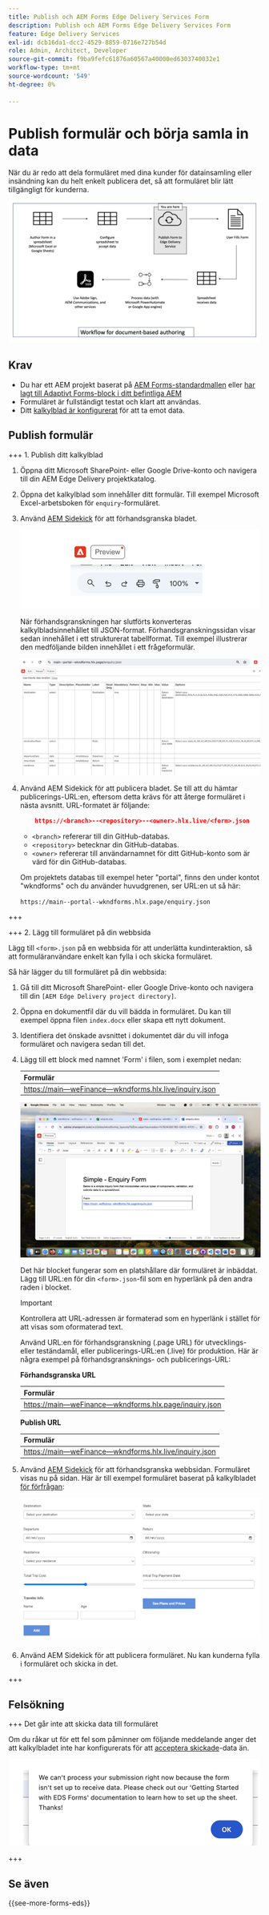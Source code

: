 ```yaml
---
title: Publish och AEM Forms Edge Delivery Services Form
description: Publish och AEM Forms Edge Delivery Services Form
feature: Edge Delivery Services
exl-id: dcb16da1-dcc2-4529-8859-0716e727b54d
role: Admin, Architect, Developer
source-git-commit: f9ba9fefc61876a60567a40000ed6303740032e1
workflow-type: tm+mt
source-wordcount: '549'
ht-degree: 0%

---
```


# Publish formulär och börja samla in data

När du är redo att dela formuläret med dina kunder för datainsamling eller insändning kan du helt enkelt publicera det, så att formuläret blir lätt tillgängligt för kunderna.

![Dokumentbaserat redigeringssystem](/help/edge/assets/document-based-authoring-workflow-publish-form.png)

## Krav

* Du har ett AEM projekt baserat på [AEM Forms-standardmallen](/help/edge/docs/forms/tutorial.md#create-a-new-aem-project-pre-configured-with-adaptive-forms-block) eller [har lagt till Adaptivt Forms-block i ditt befintliga AEM ](/help/edge/docs/forms/tutorial.md#add-adaptive-forms-block-to-your-existing-aem-project)
* Formuläret är fullständigt testat och klart att användas.
* Ditt [kalkylblad är konfigurerat](/help/edge/docs/forms/submit-forms.md) för att ta emot data.


## Publish formulär

+++ 1. Publish ditt kalkylblad

1. Öppna ditt Microsoft SharePoint- eller Google Drive-konto och navigera till din AEM Edge Delivery projektkatalog.

1. Öppna det kalkylblad som innehåller ditt formulär. Till exempel Microsoft Excel-arbetsboken för `enquiry`-formuläret.

1. Använd [AEM Sidekick](https://www.aem.live/developer/tutorial#preview-and-publish-your-content) för att förhandsgranska bladet.

   ![Använd AEM Sidekick för att förhandsgranska bladet](/help/edge/assets/preview-form.png)

   När förhandsgranskningen har slutförts konverteras kalkylbladsinnehållet till JSON-format. Förhandsgranskningssidan visar sedan innehållet i ett strukturerat tabellformat. Till exempel illustrerar den medföljande bilden innehållet i ett frågeformulär.

   ![Forms Preview JSON-format](/help/edge/assets/forms-preview-json-format.png)

1. Använd AEM Sidekick för att publicera bladet. Se till att du hämtar publicerings-URL:en, eftersom detta krävs för att återge formuläret i nästa avsnitt. URL-formatet är följande:


   ```JSON
       https://<branch>--<repository>--<owner>.hlx.live/<form>.json
   ```

   * `<branch>` refererar till din GitHub-databas.
   * `<repository>` betecknar din GitHub-databas.
   * `<owner>` refererar till användarnamnet för ditt GitHub-konto som är värd för din GitHub-databas.

   Om projektets databas till exempel heter &quot;portal&quot;, finns den under kontot &quot;wkndforms&quot; och du använder huvudgrenen, ser URL:en ut så här:

   `https://main--portal--wkndforms.hlx.page/enquiry.json`

+++

+++ 2. Lägg till formuläret på din webbsida

Lägg till `<form>.json` på en webbsida för att underlätta kundinteraktion, så att formuläranvändare enkelt kan fylla i och skicka formuläret.


Så här lägger du till formuläret på din webbsida:

1. Gå till ditt Microsoft SharePoint- eller Google Drive-konto och navigera till din `[AEM Edge Delivery project directory]`.

1. Öppna en dokumentfil där du vill bädda in formuläret. Du kan till exempel öppna filen `index.docx` eller skapa ett nytt dokument.

1. Identifiera det önskade avsnittet i dokumentet där du vill infoga formuläret och navigera sedan till det.

1. Lägg till ett block med namnet &#39;Form&#39; i filen, som i exemplet nedan:

   | Formulär |
   |---|
   | [https://main—weFinance—wkndforms.hlx.live/inquiry.json](https://main--wefinance--wkndforms.hlx.live/enquiry.json) |

   ![Lägg till ett block med namnet Form i filen](/help/edge/assets/enquiry-doc-to-embed-form.png)

   Det här blocket fungerar som en platshållare där formuläret är inbäddat. Lägg till URL:en för din `<form>.json`-fil som en hyperlänk på den andra raden i blocket.

   >[!IMPORTANT]
   >
   >
   > Kontrollera att URL-adressen är formaterad som en hyperlänk i stället för att visas som oformaterad text.

   Använd URL:en för förhandsgranskning (.page URL) för utvecklings- eller teständamål, eller publicerings-URL:en (.live) för produktion. Här är några exempel på förhandsgransknings- och publicerings-URL:

   **Förhandsgranska URL**

   | Formulär |
   |---|
   | [https://main—weFinance—wkndforms.hlx.page/inquiry.json](https://main--wefinance--wkndforms.hlx.page/enquiry.json) |


   **Publish URL**

   | Formulär |
   |---|
   | [https://main—weFinance—wkndforms.hlx.live/inquiry.json](https://main--wefinance--wkndforms.hlx.live/enquiry.json) |

1. Använd [AEM Sidekick](https://www.aem.live/developer/tutorial#preview-and-publish-your-content) för att förhandsgranska webbsidan. Formuläret visas nu på sidan. Här är till exempel formuläret baserat på kalkylbladet [för förfrågan](https://docs.google.com/spreadsheets/d/196lukD028RDK_evBelkOonPxC7w0l_IiJ-Yx3DvMfNk/edit#gid=0):


   ![Ett exempel på EDS-formulär](/help/edge/assets/eds-form.png)

1. Använd AEM Sidekick för att publicera formuläret. Nu kan kunderna fylla i formuläret och skicka in det.

+++

## Felsökning

+++ Det går inte att skicka data till formuläret

Om du råkar ut för ett fel som påminner om följande meddelande anger det att kalkylbladet inte har konfigurerats för att [acceptera skickade](/help/edge/docs/forms/submit-forms.md)-data än.

![fel vid formuläröverföring](/help/edge/assets/form-error.png)

+++


## Se även

{{see-more-forms-eds}}
